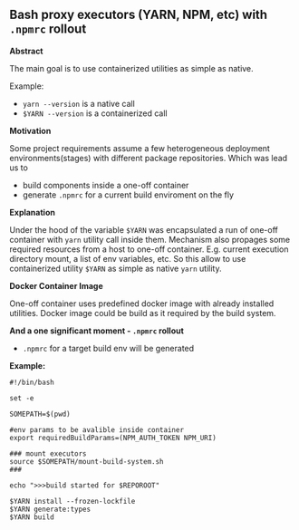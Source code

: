## Bash proxy executors (YARN, NPM, etc) with `.npmrc` rollout

**Abstract**

The main goal is to use containerized utilities as simple as native. 


Example:
- `yarn --version` is a native call
- `$YARN --version` is a containerized call


**Motivation**

Some project requirements assume a few heterogeneous deployment environments(stages) with different package repositories. 
Which was lead us to
- build components inside a one-off container
- generate `.npmrc` for a current build enviroment on the fly


**Explanation**

Under the hood of the variable `$YARN` was encapsulated a run of one-off container with `yarn` utility call inside them. 
Mechanism also propages some required resources from a host to one-off container. E.g. current execution directory mount, a list of env variables, etc.
So this allow to use containerized utility `$YARN` as simple as native `yarn` utility.


**Docker Container Image**

One-off container uses predefined docker image with already installed utilities. Docker image could be build as it required by the build system.


**And a one significant moment - `.npmrc` rollout**

- `.npmrc` for a target build env will be generated

**Example:**

```
#!/bin/bash

set -e

SOMEPATH=$(pwd)

#env params to be avalible inside container
export requiredBuildParams=(NPM_AUTH_TOKEN NPM_URI)

### mount executors
source $SOMEPATH/mount-build-system.sh
###

echo ">>>build started for $REPOROOT"

$YARN install --frozen-lockfile
$YARN generate:types
$YARN build
```

